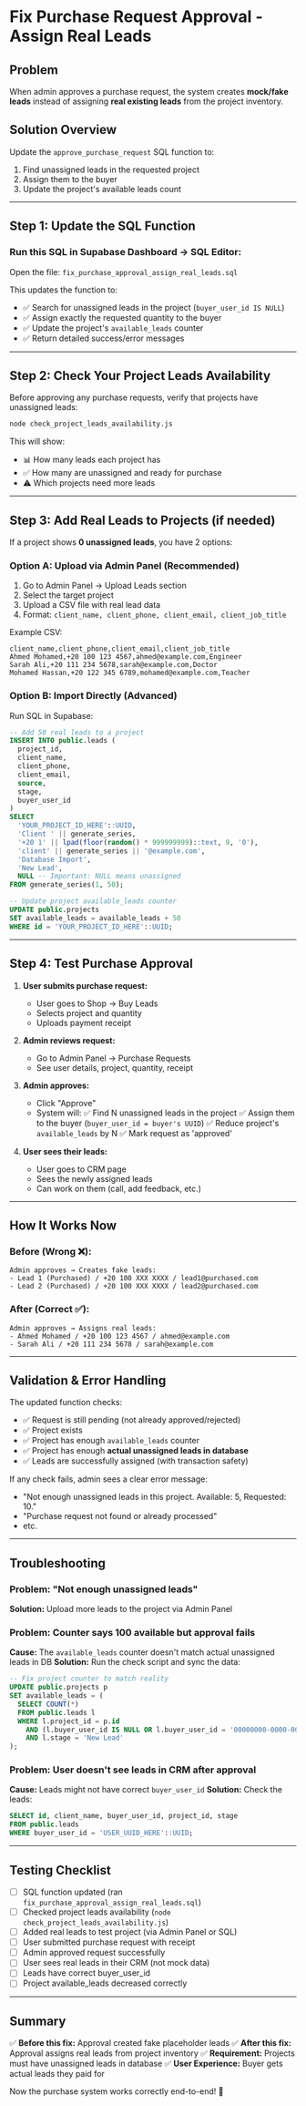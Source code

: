 # Fix Purchase Request Approval - Assign Real Leads

## Problem
When admin approves a purchase request, the system creates **mock/fake leads** instead of assigning **real existing leads** from the project inventory.

## Solution Overview
Update the `approve_purchase_request` SQL function to:
1. Find unassigned leads in the requested project
2. Assign them to the buyer
3. Update the project's available leads count

---

## Step 1: Update the SQL Function

### Run this SQL in Supabase Dashboard → SQL Editor:

Open the file: `fix_purchase_approval_assign_real_leads.sql`

This updates the function to:
- ✅ Search for unassigned leads in the project (`buyer_user_id IS NULL`)
- ✅ Assign exactly the requested quantity to the buyer
- ✅ Update the project's `available_leads` counter
- ✅ Return detailed success/error messages

---

## Step 2: Check Your Project Leads Availability

Before approving any purchase requests, verify that projects have unassigned leads:

```bash
node check_project_leads_availability.js
```

This will show:
- 📊 How many leads each project has
- ✅ How many are unassigned and ready for purchase
- ⚠️  Which projects need more leads

---

## Step 3: Add Real Leads to Projects (if needed)

If a project shows **0 unassigned leads**, you have 2 options:

### Option A: Upload via Admin Panel (Recommended)
1. Go to Admin Panel → Upload Leads section
2. Select the target project
3. Upload a CSV file with real lead data
4. Format: `client_name, client_phone, client_email, client_job_title`

Example CSV:
```csv
client_name,client_phone,client_email,client_job_title
Ahmed Mohamed,+20 100 123 4567,ahmed@example.com,Engineer
Sarah Ali,+20 111 234 5678,sarah@example.com,Doctor
Mohamed Hassan,+20 122 345 6789,mohamed@example.com,Teacher
```

### Option B: Import Directly (Advanced)
Run SQL in Supabase:

```sql
-- Add 50 real leads to a project
INSERT INTO public.leads (
  project_id,
  client_name,
  client_phone,
  client_email,
  source,
  stage,
  buyer_user_id
)
SELECT 
  'YOUR_PROJECT_ID_HERE'::UUID,
  'Client ' || generate_series,
  '+20 1' || lpad(floor(random() * 999999999)::text, 9, '0'),
  'client' || generate_series || '@example.com',
  'Database Import',
  'New Lead',
  NULL -- Important: NULL means unassigned
FROM generate_series(1, 50);

-- Update project available_leads counter
UPDATE public.projects
SET available_leads = available_leads + 50
WHERE id = 'YOUR_PROJECT_ID_HERE'::UUID;
```

---

## Step 4: Test Purchase Approval

1. **User submits purchase request:**
   - User goes to Shop → Buy Leads
   - Selects project and quantity
   - Uploads payment receipt

2. **Admin reviews request:**
   - Go to Admin Panel → Purchase Requests
   - See user details, project, quantity, receipt

3. **Admin approves:**
   - Click "Approve"
   - System will:
     ✅ Find N unassigned leads in the project
     ✅ Assign them to the buyer (`buyer_user_id = buyer's UUID`)
     ✅ Reduce project's `available_leads` by N
     ✅ Mark request as 'approved'

4. **User sees their leads:**
   - User goes to CRM page
   - Sees the newly assigned leads
   - Can work on them (call, add feedback, etc.)

---

## How It Works Now

### Before (Wrong ❌):
```
Admin approves → Creates fake leads:
- Lead 1 (Purchased) / +20 100 XXX XXXX / lead1@purchased.com
- Lead 2 (Purchased) / +20 100 XXX XXXX / lead2@purchased.com
```

### After (Correct ✅):
```
Admin approves → Assigns real leads:
- Ahmed Mohamed / +20 100 123 4567 / ahmed@example.com
- Sarah Ali / +20 111 234 5678 / sarah@example.com
```

---

## Validation & Error Handling

The updated function checks:
- ✅ Request is still pending (not already approved/rejected)
- ✅ Project exists
- ✅ Project has enough `available_leads` counter
- ✅ Project has enough **actual unassigned leads in database**
- ✅ Leads are successfully assigned (with transaction safety)

If any check fails, admin sees a clear error message:
- "Not enough unassigned leads in this project. Available: 5, Requested: 10."
- "Purchase request not found or already processed"
- etc.

---

## Troubleshooting

### Problem: "Not enough unassigned leads"
**Solution:** Upload more leads to the project via Admin Panel

### Problem: Counter says 100 available but approval fails
**Cause:** The `available_leads` counter doesn't match actual unassigned leads in DB
**Solution:** Run the check script and sync the data:

```sql
-- Fix project counter to match reality
UPDATE public.projects p
SET available_leads = (
  SELECT COUNT(*)
  FROM public.leads l
  WHERE l.project_id = p.id
    AND (l.buyer_user_id IS NULL OR l.buyer_user_id = '00000000-0000-0000-0000-000000000000'::UUID)
    AND l.stage = 'New Lead'
);
```

### Problem: User doesn't see leads in CRM after approval
**Cause:** Leads might not have correct `buyer_user_id`
**Solution:** Check the leads:

```sql
SELECT id, client_name, buyer_user_id, project_id, stage
FROM public.leads
WHERE buyer_user_id = 'USER_UUID_HERE'::UUID;
```

---

## Testing Checklist

- [ ] SQL function updated (ran `fix_purchase_approval_assign_real_leads.sql`)
- [ ] Checked project leads availability (`node check_project_leads_availability.js`)
- [ ] Added real leads to test project (via Admin Panel or SQL)
- [ ] User submitted purchase request with receipt
- [ ] Admin approved request successfully
- [ ] User sees real leads in their CRM (not mock data)
- [ ] Leads have correct buyer_user_id
- [ ] Project available_leads decreased correctly

---

## Summary

✅ **Before this fix:** Approval created fake placeholder leads
✅ **After this fix:** Approval assigns real leads from project inventory
✅ **Requirement:** Projects must have unassigned leads in database
✅ **User Experience:** Buyer gets actual leads they paid for

Now the purchase system works correctly end-to-end! 🎉

